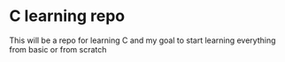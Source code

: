 # C learning repo

This will be a repo for learning C and my goal to start learning everything from basic or from scratch
